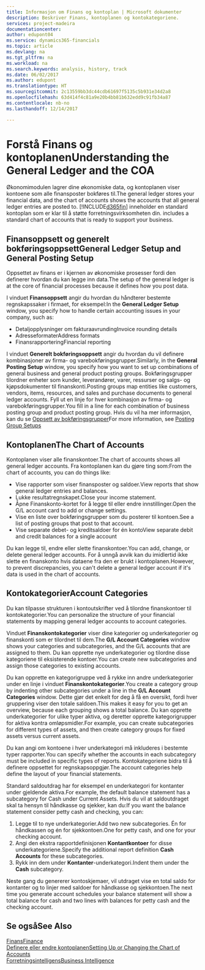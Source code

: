 ```yaml
---
title: Informasjon om Finans og kontoplan | Microsoft dokumenter
description: Beskriver Finans, kontoplanen og kontokategoriene.
services: project-madeira
documentationcenter: 
author: edupont04
ms.service: dynamics365-financials
ms.topic: article
ms.devlang: na
ms.tgt_pltfrm: na
ms.workload: na
ms.search.keywords: analysis, history, track
ms.date: 06/02/2017
ms.author: edupont
ms.translationtype: HT
ms.sourcegitcommit: 2c13559bb3dc44cdb61697f5135c5b931e34d2a8
ms.openlocfilehash: 63d414f4c81a9e20b4bb81b632edd9c91fb34a87
ms.contentlocale: nb-no
ms.lasthandoff: 12/14/2017

---
```

# <a name="understanding-the-general-ledger-and-the-coa"></a><span data-ttu-id="3cba2-103">Forstå Finans og kontoplanen</span><span class="sxs-lookup"><span data-stu-id="3cba2-103">Understanding the General Ledger and the COA</span></span>
<span data-ttu-id="3cba2-104">Økonomimodulen lagrer dine økonomiske data, og kontoplanen viser kontoene som alle finansposter bokføres til.</span><span class="sxs-lookup"><span data-stu-id="3cba2-104">The general ledger stores your financial data, and the chart of accounts shows the accounts that all general ledger entries are posted to.</span></span> [!INCLUDE[d365fin](includes/d365fin_md.md)]<span data-ttu-id="3cba2-105"> inneholder en standard kontoplan som er klar til å støtte forretningsvirksomheten din.</span><span class="sxs-lookup"><span data-stu-id="3cba2-105"> includes a standard chart of accounts that is ready to support your business.</span></span>

## <a name="general-ledger-setup-and-general-posting-setup"></a><span data-ttu-id="3cba2-106">Finansoppsett og generelt bokføringsoppsett</span><span class="sxs-lookup"><span data-stu-id="3cba2-106">General Ledger Setup and General Posting Setup</span></span>
<span data-ttu-id="3cba2-107">Oppsettet av finans er i kjernen av økonomiske prosesser fordi den definerer hvordan du kan legge inn data.</span><span class="sxs-lookup"><span data-stu-id="3cba2-107">The setup of the general ledger is at the core of financial processes because it defines how you post data.</span></span>  

<span data-ttu-id="3cba2-108">I vinduet **Finansoppsett** angir du hvordan du håndterer bestemte regnskapssaker i firmaet, for eksempel:</span><span class="sxs-lookup"><span data-stu-id="3cba2-108">In the **General Ledger Setup** window, you specify how to handle certain accounting issues in your company, such as:</span></span>  

* <span data-ttu-id="3cba2-109">Detaljopplysninger om fakturaavrunding</span><span class="sxs-lookup"><span data-stu-id="3cba2-109">Invoice rounding details</span></span>  
* <span data-ttu-id="3cba2-110">Adresseformater</span><span class="sxs-lookup"><span data-stu-id="3cba2-110">Address formats</span></span>  
* <span data-ttu-id="3cba2-111">Finansrapportering</span><span class="sxs-lookup"><span data-stu-id="3cba2-111">Financial reporting</span></span>  

<span data-ttu-id="3cba2-112">I vinduet **Generelt bokføringsoppsett** angir du hvordan du vil definere kombinasjoner av firma- og varebokføringsgrupper.</span><span class="sxs-lookup"><span data-stu-id="3cba2-112">Similarly, in the **General Posting Setup** window, you specify how you want to set up combinations of general business and general product posting groups.</span></span> <span data-ttu-id="3cba2-113">Bokføringsgrupper tilordner enheter som kunder, leverandører, varer, ressurser og salgs- og kjøpsdokumenter til finanskonti.</span><span class="sxs-lookup"><span data-stu-id="3cba2-113">Posting groups map entities like customers, vendors, items, resources, and sales and purchase documents to general ledger accounts.</span></span> <span data-ttu-id="3cba2-114">Fyll ut en linje for hver kombinasjon av firma- og varebokføringsgrupper.</span><span class="sxs-lookup"><span data-stu-id="3cba2-114">You fill in a line for each combination of business posting group and product posting group.</span></span> <span data-ttu-id="3cba2-115">Hvis du vil ha mer informasjon, kan du se [Oppsett av bokføringsgrupper](finance-posting-groups.md)</span><span class="sxs-lookup"><span data-stu-id="3cba2-115">For more information, see [Posting Group Setups](finance-posting-groups.md)</span></span>  

## <a name="the-chart-of-accounts"></a><span data-ttu-id="3cba2-116">Kontoplanen</span><span class="sxs-lookup"><span data-stu-id="3cba2-116">The Chart of Accounts</span></span>
<span data-ttu-id="3cba2-117">Kontoplanen viser alle finanskontoer.</span><span class="sxs-lookup"><span data-stu-id="3cba2-117">The chart of accounts shows all general ledger accounts.</span></span> <span data-ttu-id="3cba2-118">Fra kontoplanen kan du gjøre ting som:</span><span class="sxs-lookup"><span data-stu-id="3cba2-118">From the chart of accounts, you can do things like:</span></span>  

* <span data-ttu-id="3cba2-119">Vise rapporter som viser finansposter og saldoer.</span><span class="sxs-lookup"><span data-stu-id="3cba2-119">View reports that show general ledger entries and balances.</span></span>  
* <span data-ttu-id="3cba2-120">Lukke resultatregnskapet.</span><span class="sxs-lookup"><span data-stu-id="3cba2-120">Close your income statement.</span></span>  
* <span data-ttu-id="3cba2-121">Åpne Finanskonto-kortet for å legge til eller endre innstillinger.</span><span class="sxs-lookup"><span data-stu-id="3cba2-121">Open the G/L account card to add or change settings.</span></span>  
* <span data-ttu-id="3cba2-122">Vise en liste over bokføringsgrupper som du posterer til kontoen.</span><span class="sxs-lookup"><span data-stu-id="3cba2-122">See a list of posting groups that post to that account.</span></span>
* <span data-ttu-id="3cba2-123">Vise separate debet- og kreditsaldoer for én konto</span><span class="sxs-lookup"><span data-stu-id="3cba2-123">View separate debit and credit balances for a single account</span></span>  

<span data-ttu-id="3cba2-124">Du kan legge til, endre eller slette finanskontoer.</span><span class="sxs-lookup"><span data-stu-id="3cba2-124">You can add, change, or delete general ledger accounts.</span></span> <span data-ttu-id="3cba2-125">For å unngå avvik kan du imidlertid ikke slette en finanskonto hvis dataene fra den er brukt i kontoplanen.</span><span class="sxs-lookup"><span data-stu-id="3cba2-125">However, to prevent discrepancies, you can't delete a general ledger account if it's data is used in the chart of accounts.</span></span>  

## <a name="account-categories"></a><span data-ttu-id="3cba2-126">Kontokategorier</span><span class="sxs-lookup"><span data-stu-id="3cba2-126">Account Categories</span></span>
<span data-ttu-id="3cba2-127">Du kan tilpasse strukturen i kontoutskrifter ved å tilordne finanskontoer til kontokategorier.</span><span class="sxs-lookup"><span data-stu-id="3cba2-127">You can personalize the structure of your financial statements by mapping general ledger accounts to account categories.</span></span>  

<span data-ttu-id="3cba2-128">Vinduet **Finanskontokategorier** viser dine kategorier og underkategorier og finanskonti som er tilordnet til dem.</span><span class="sxs-lookup"><span data-stu-id="3cba2-128">The **G/L Account Categories** window shows your categories and subcategories, and the G/L accounts that are assigned to them.</span></span> <span data-ttu-id="3cba2-129">Du kan opprette nye underkategorier og tilordne disse kategoriene til eksisterende kontoer.</span><span class="sxs-lookup"><span data-stu-id="3cba2-129">You can create new subcategories and assign those categories to existing accounts.</span></span>  

<span data-ttu-id="3cba2-130">Du kan opprette en kategorigruppe ved å rykke inn andre underkategorier under en linje i vinduet **Finanskontokategorier**.</span><span class="sxs-lookup"><span data-stu-id="3cba2-130">You create a category group by indenting other subcategories under a line in the **G/L Account Categories** window.</span></span> <span data-ttu-id="3cba2-131">Dette gjør det enkelt for deg å få en oversikt, fordi hver gruppering viser den totale saldoen.</span><span class="sxs-lookup"><span data-stu-id="3cba2-131">This makes it easy for you to get an overview, because each grouping shows a total balance.</span></span> <span data-ttu-id="3cba2-132">Du kan opprette underkategorier for ulike typer aktiva, og deretter opprette kategorigrupper for aktiva kontra omløpsmidler.</span><span class="sxs-lookup"><span data-stu-id="3cba2-132">For example, you can create subcategories for different types of assets, and then create category groups for fixed assets versus current assets.</span></span>  

<span data-ttu-id="3cba2-133">Du kan angi om kontoene i hver underkategori må inkluderes i bestemte typer rapporter.</span><span class="sxs-lookup"><span data-stu-id="3cba2-133">You can specify whether the accounts in each subcategory must be included in specific types of reports.</span></span> <span data-ttu-id="3cba2-134">Kontokategoriene bidra til å definere oppsettet for regnskapsoppgjør.</span><span class="sxs-lookup"><span data-stu-id="3cba2-134">The account categories help define the layout of your financial statements.</span></span>  

<span data-ttu-id="3cba2-135">Standard saldoutdrag har for eksempel en underkategori for kontanter under gjeldende aktiva.</span><span class="sxs-lookup"><span data-stu-id="3cba2-135">For example, the default balance statement has a subcategory for Cash under Current Assets.</span></span> <span data-ttu-id="3cba2-136">Hvis du vil at saldoutdraget skal ta hensyn til håndkasse og sjekker, kan du:</span><span class="sxs-lookup"><span data-stu-id="3cba2-136">If you want the balance statement consider petty cash and checking, you can:</span></span>  

1. <span data-ttu-id="3cba2-137">Legge til to nye underkategorier.</span><span class="sxs-lookup"><span data-stu-id="3cba2-137">Add two new subcategories.</span></span> <span data-ttu-id="3cba2-138">Én for håndkassen og én for sjekkontoen.</span><span class="sxs-lookup"><span data-stu-id="3cba2-138">One for petty cash, and one for your checking account.</span></span>  
2. <span data-ttu-id="3cba2-139">Angi den ekstra rapportdefinisjonen **Kontantkontoer** for disse underkategoriene.</span><span class="sxs-lookup"><span data-stu-id="3cba2-139">Specify the additional report definition **Cash Accounts** for these subcategories.</span></span>  
3. <span data-ttu-id="3cba2-140">Rykk inn dem under **Kontanter**-underkategori.</span><span class="sxs-lookup"><span data-stu-id="3cba2-140">Indent them under the **Cash** subcategory.</span></span>  

<span data-ttu-id="3cba2-141">Neste gang du genererer kontoskjemaer, vil utdraget vise en total saldo for kontanter og to linjer med saldoer for håndkasse og sjekkontoen.</span><span class="sxs-lookup"><span data-stu-id="3cba2-141">The next time you generate account schedules your balance statement will show a total balance for cash and two lines with balances for petty cash and the checking account.</span></span>  

## <a name="see-also"></a><span data-ttu-id="3cba2-142">Se også</span><span class="sxs-lookup"><span data-stu-id="3cba2-142">See Also</span></span>
[<span data-ttu-id="3cba2-143">Finans</span><span class="sxs-lookup"><span data-stu-id="3cba2-143">Finance</span></span>](finance.md)  
[<span data-ttu-id="3cba2-144">Definere eller endre kontoplanen</span><span class="sxs-lookup"><span data-stu-id="3cba2-144">Setting Up or Changing the Chart of Accounts</span></span>](finance-setup-chart-accounts.md)  
[<span data-ttu-id="3cba2-145">Forretningsintelligens</span><span class="sxs-lookup"><span data-stu-id="3cba2-145">Business Intelligence</span></span>](bi.md)  

